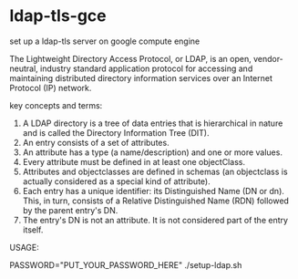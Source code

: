 # ldap-tls-gce
set up a ldap-tls server on google compute engine

The Lightweight Directory Access Protocol, or LDAP, is an open, vendor-neutral, industry standard application protocol for accessing and maintaining distributed directory information services over an Internet Protocol (IP) network.

key concepts and terms:
1. A LDAP directory is a tree of data entries that is hierarchical in nature and is called the Directory Information Tree (DIT).
2. An entry consists of a set of attributes.
3. An attribute has a type (a name/description) and one or more values.
4. Every attribute must be defined in at least one objectClass.
5. Attributes and objectclasses are defined in schemas (an objectclass is actually considered as a special kind of attribute).
6. Each entry has a unique identifier: its Distinguished Name (DN or dn). This, in turn, consists of a Relative Distinguished Name (RDN) followed by the parent entry's DN.
7. The entry's DN is not an attribute. It is not considered part of the entry itself.


USAGE:

PASSWORD="PUT_YOUR_PASSWORD_HERE" ./setup-ldap.sh
